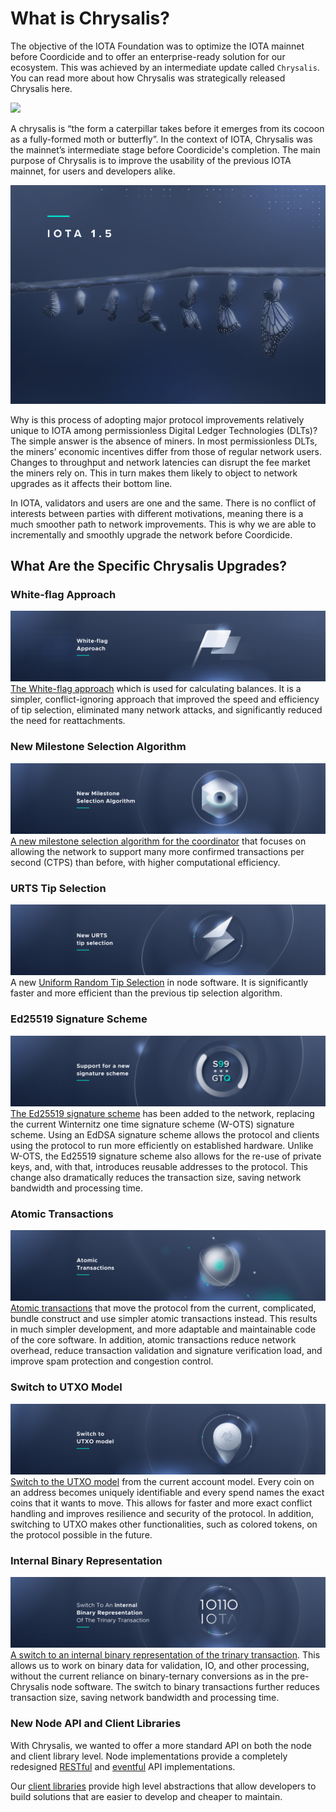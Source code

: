 # What is Chrysalis?

The objective of the IOTA Foundation was to optimize the IOTA mainnet before Coordicide and to offer an enterprise-ready solution for our ecosystem. This was achieved by an intermediate update called `Chrysalis`. You can read more about how Chrysalis was strategically released Chrysalis here.

![](./assets/what_is_chrysalis/00.gif)

A chrysalis is “the form a caterpillar takes before it emerges from its cocoon as a fully-formed moth or butterfly”. In the context of IOTA, Chrysalis was the mainnet’s intermediate stage before Coordicide's completion. The main purpose of Chrysalis is to improve the usability of the previous IOTA mainnet, for users and developers alike.

![](./assets/02_path_to.png)

Why is this process of adopting major protocol improvements relatively unique to IOTA among permissionless Digital Ledger Technologies (DLTs)? The simple answer is the absence of miners. In most permissionless DLTs, the miners’ economic incentives differ from those of regular network users. Changes to throughput and network latencies can disrupt the fee market the miners rely on. This in turn makes them likely to object to network upgrades as it affects their bottom line.

In IOTA, validators and users are one and the same. There is no conflict of interests between parties with different motivations, meaning there is a much smoother path to network improvements. This is why we are able to incrementally and smoothly upgrade the network before Coordicide.

## What Are the Specific Chrysalis Upgrades?

### White-flag Approach
![](./assets/what_is_chrysalis/01.png)
[The White-flag approach](https://iota.cafe/t/conflict-white-flag-mitigate-conflict-spamming-by-ignoring-conflicts/233) which is used for calculating balances. It is a simpler, conflict-ignoring approach that improved the speed and efficiency of tip selection, eliminated many network attacks, and significantly reduced the need for reattachments.

### New Milestone Selection Algorithm
![](./assets/what_is_chrysalis/02.png)
[A new milestone selection algorithm for the coordinator](https://iota.cafe/t/coordinator-improvements/310) that focuses on allowing the network to support many more confirmed transactions per second (CTPS) than before, with higher computational efficiency.

### URTS Tip Selection
![](./assets/what_is_chrysalis/03.png)
A new [Uniform Random Tip Selection](https://github.com/iotaledger/protocol-rfcs/blob/master/text/0008-uniform-random-tip-selection/0008-uniform-random-tip-selection.md) in node software. It is significantly faster and more efficient than the previous tip selection algorithm.

### Ed25519 Signature Scheme
![](./assets/what_is_chrysalis/04.png)
[The Ed25519 signature scheme](https://github.com/iotaledger/protocol-rfcs/blob/ee07797acb5940b7dbb5c3411b184ccdc6afdbb1/text/0000-ed25519-signature-scheme/0000-ed25519-signature-scheme.md) has been added to the network, replacing the current Winternitz one time signature scheme (W-OTS) signature scheme. Using an EdDSA signature scheme allows the protocol and clients using the protocol to run more efficiently on established hardware. Unlike W-OTS, the Ed25519 signature scheme also allows for the re-use of private keys, and, with that, introduces reusable addresses to the protocol. This change also dramatically reduces the transaction size, saving network bandwidth and processing time.

### Atomic Transactions
![](./assets/what_is_chrysalis/05.png)
[Atomic transactions](https://github.com/luca-moser/protocol-rfcs/blob/signed-tx-payload/text/0000-transaction-payload/0000-transaction-payload.md) that move the protocol from the current, complicated, bundle construct and use simpler atomic transactions instead. This results in much simpler development, and more adaptable and maintainable code of the core software. In addition, atomic transactions reduce network overhead, reduce transaction validation and signature verification load, and improve spam protection and congestion control.

### Switch to UTXO Model
![](./assets/what_is_chrysalis/06.png)
[Switch to the UTXO model](https://iota.cafe/t/switching-to-utxo-model-for-balances-colored-coins-easier-conflict-resolution/229) from the current account model. Every coin on an address becomes uniquely identifiable and every spend names the exact coins that it wants to move. This allows for faster and more exact conflict handling and improves resilience and security of the protocol. In addition, switching to UTXO makes other functionalities, such as colored tokens, on the protocol possible in the future.

### Internal Binary Representation
![](./assets/what_is_chrysalis/07.png)
[A switch to an internal binary representation of the trinary transaction](https://github.com/luca-moser/protocol-rfcs/blob/signed-tx-payload/text/0000-transaction-payload/0000-transaction-payload.md). This allows us to work on binary data for validation, IO, and other processing, without the current reliance on binary-ternary conversions as in the pre-Chrysalis node software. The switch to binary transactions further reduces transaction size, saving network bandwidth and processing time.

### New Node API and Client Libraries
With Chrysalis, we wanted to offer a more standard API on both the node and client library level. Node implementations provide a completely redesigned [RESTful](https://editor.swagger.io/?url=https://raw.githubusercontent.com/rufsam/protocol-rfcs/master/text/0026-rest-api/rest-api.yaml) and [eventful](https://playground.asyncapi.io/?load=https://raw.githubusercontent.com/luca-moser/protocol-rfcs/rfc/node-event-api/text/0033-node-event-api/0033-node-event-api.yml) API implementations.

Our [client libraries](../libraries/overview.md) provide high level abstractions that allow developers to build solutions that are easier to develop and cheaper to maintain.
